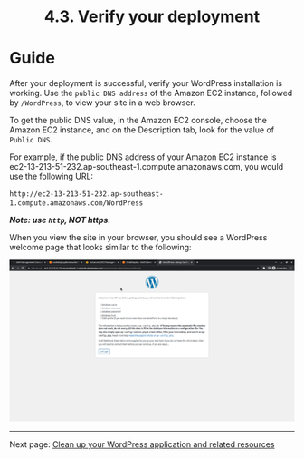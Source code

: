 # <center>4.3. Verify your deployment</center>

# Guide
After your deployment is successful, verify your WordPress installation is working. Use the `public DNS address` of the Amazon EC2 instance, followed by `/WordPress`, to view your site in a web browser.

To get the public DNS value, in the Amazon EC2 console, choose the Amazon EC2 instance, and on the Description tab, look for the value of `Public DNS`.

For example, if the public DNS address of your Amazon EC2 instance is ec2-13-213-51-232.ap-southeast-1.compute.amazonaws.com, you would use the following URL:

    http://ec2-13-213-51-232.ap-southeast-1.compute.amazonaws.com/WordPress

***Note: use `http`, NOT https.***

When you view the site in your browser, you should see a WordPress welcome page that looks similar to the following:

![image](./images/4/4-3-1.png)

***


Next page: [Clean up your WordPress application and related resources](WordPress-5-0.md)